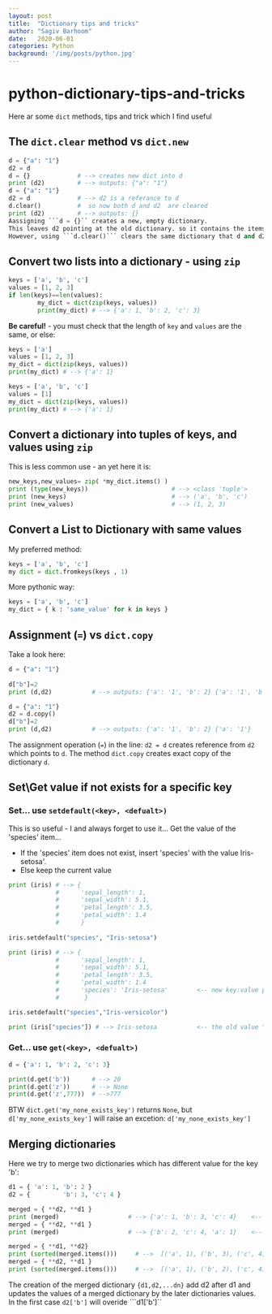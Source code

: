 ```yaml
---
layout: post
title:  "Dictionary tips and tricks"
author: "Sagiv Barhoom"
date:   2020-06-01
categories: Python
background: '/img/posts/python.jpg'
---
```


# python-dictionary-tips-and-tricks
Here ar some ```dict``` methods, tips and trick which I find useful

## The ```dict.clear``` method vs ```dict.new```
```python
d = {"a": "1"}
d2 = d
d = {}             # --> creates new dict into d
print (d2)         # --> outputs: {"a": "1"}
d = {"a": "1"}
d2 = d             # --> d2 is a referance to d
d.clear()          #  so now both d and d2  are cleared
print (d2)         # --> outputs: {}
Aassigning ```d = {}`` creates a new, empty dictionary.
This leaves d2 pointing at the old dictionary. so it contains the items of the original dictionary.
However, using ```d.clear()``` clears the same dictionary that d and d2 both point at.
```

## Convert two lists into a dictionary - using ```zip```
```python
keys = ['a', 'b', 'c']
values = [1, 2, 3]
if len(keys)==len(values):
        my_dict = dict(zip(keys, values))
        print(my_dict) # --> {'a': 1, 'b': 2, 'c': 3}
```
**Be careful!** - you must check that the length of ```key``` and ```values``` are the same, or else:
```python
keys = ['a']
values = [1, 2, 3]
my_dict = dict(zip(keys, values))
print(my_dict) # --> {'a': 1}

keys = ['a', 'b', 'c']
values = [1]
my_dict = dict(zip(keys, values))
print(my_dict) # --> {'a': 1}
```

## Convert a dictionary into tuples of keys, and values using ```zip```
This is less common use - an yet here it is:
```python
new_keys,new_values= zip( *my_dict.items() )
print (type(new_keys))                       # --> <class 'tuple'>
print (new_keys)                             # --> ('a', 'b', 'c')
print (new_values)                           # --> (1, 2, 3)
```

## Convert a List to Dictionary with same values
My preferred method:
```python
keys = ['a', 'b', 'c']
my dict = dict.fromkeys(keys , 1)
```
More pythonic way:
```python
keys = ['a', 'b', 'c']
my_dict = { k : 'same_value' for k in keys }
```


## Assignment (```=```) vs ```dict.copy```
Take a look here:
```python
d = {"a": "1"}
        
d["b"]=2
print (d,d2)           # --> outputs: {'a': '1', 'b': 2} {'a': '1', 'b': 2}

d = {"a": "1"}
d2 = d.copy()
d["b"]=2
print (d,d2)           # --> outputs: {'a': '1', 'b': 2} {'a': '1'}
```
The assignment operation (```=```) in the line:  ```d2 = d``` creates reference from ```d2``` which points to ```d```.
The method ```dict.copy``` creates exact copy of the dictionary ```d```.

## Set\Get value if not exists for a specific key
### Set... use ```setdefault(<key>, <defualt>)```
This is so useful - I and always forget to use it...
Get the value of the 'species' item...
- If the 'species' item does not exist, insert 'species' with the value Iris-setosa'.
- Else keep the current value

```python
print (iris) # --> {
             #      'sepal_length': 1, 
             #      'sepal_width': 5.1, 
             #      'petal_length': 3.5, 
             #      'petal_width': 1.4
             #      }
             
iris.setdefault("species", "Iris-setosa")

print (iris) # --> {
             #      'sepal_length': 1, 
             #      'sepal_width': 5.1, 
             #      'petal_length': 3.5, 
             #      'petal_width': 1.4
             #      'species': 'Iris-setosa'        <-- new key:value pair
             #       }

iris.setdefault("species","Iris-versicolor")

print (iris["species"]) # --> Iris-setosa           <-- the old value "Iris-setosa" did not chaneged
```

### Get... use ```get(<key>, <defualt>)```
```python
d = {'a': 1, 'b': 2, 'c': 3}

print(d.get('b'))      # --> 20
print(d.get('z'))      # --> None
print(d.get('z',777))  # -->777
```
BTW ```dict.get('my_none_exists_key')``` returns ```None```, but ```d['my_none_exists_key']``` will raise an excetion:
```d['my_none_exists_key']```


## Merging dictionaries
Here we try to merge two dictionaries which has different value for the key 'b':

```python
d1 = { 'a': 1, 'b': 2 }
d2 = {         'b': 3, 'c': 4 }

merged = { **d2, **d1 }
print (merged)                   # --> {'a': 1, 'b': 3, 'c': 4}    <-- d['b']=3
merged = { **d2, **d1 }
print (merged)                   # --> {'b': 2, 'c': 4, 'a': 1}    <-- d['b']=4 

merged = { **d1, **d2}
print (sorted(merged.items()))     # -->  [('a', 1), ('b', 3), ('c', 4)] <-- d['b'] =3            
merged = { **d2, **d1 }
print (sorted(merged.items()))     # -->  [('a', 1), ('b', 2), ('c', 4)] <-- d['b'] =2            
```
The creation of the merged dictionary  ```{d1,d2,...dn}``` add d2 after d1 and updates the values of a merged dictionary by the later dictionaries values.
In the first case ```d2['b']``` will overide  ```d1['b']``
